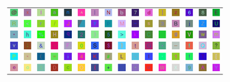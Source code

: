 <table>
<tr>
<td><img src="40.gif"></td>
<td><img src="78.gif"></td>
<td><img src="6C.gif"></td>
<td><img src="61.gif"></td>
<td><img src="6E.gif"></td>
<td><img src="5E.gif"></td>
<td><img src="7C.gif"></td>
<td><img src="4E.gif"></td>
<td><img src="62.gif"></td>
<td><img src="37.gif"></td>
<td><img src="64.gif"></td>
<td><img src="5D.gif"></td>
<td><img src="7A.gif"></td>
<td><img src="36.gif"></td>
<td><img src="38.gif"></td>
<td><img src="45.gif"></td>
</tr>
<tr>
<td><img src="52.gif"></td>
<td><img src="3C.gif"></td>
<td><img src="72.gif"></td>
<td><img src="2F.gif"></td>
<td><img src="4A.gif"></td>
<td><img src="gr3.gif"></td>
<td><img src="79.gif"></td>
<td><img src="70.gif"></td>
<td><img src="4D.gif"></td>
<td><img src="7E.gif"></td>
<td><img src="73.gif"></td>
<td><img src="33.gif"></td>
<td><img src="42.gif"></td>
<td><img src="6A.gif"></td>
<td><img src="5A.gif"></td>
<td><img src="55.gif"></td>
</tr>
<tr>
<td><img src="2A.gif"></td>
<td><img src="68.gif"></td>
<td><img src="25.gif"></td>
<td><img src="48.gif"></td>
<td><img src="71.gif"></td>
<td><img src="32.gif"></td>
<td><img src="29.gif"></td>
<td><img src="35.gif"></td>
<td><img src="3E.gif"></td>
<td><img src="6B.gif"></td>
<td><img src="43.gif"></td>
<td><img src="gr1.gif"></td>
<td><img src="67.gif"></td>
<td><img src="56.gif"></td>
<td><img src="77.gif"></td>
<td><img src="6D.gif"></td>
</tr>
<tr>
<td><img src="76.gif"></td>
<td><img src="3B.gif"></td>
<td><img src="26.gif"></td>
<td><img src="2C.gif"></td>
<td><img src="46.gif"></td>
<td><img src="30.gif"></td>
<td><img src="53.gif"></td>
<td><img src="24.gif"></td>
<td><img src="7D.gif"></td>
<td><img src="74.gif"></td>
<td><img src="47.gif"></td>
<td><img src="2D.gif"></td>
<td><img src="5F.gif"></td>
<td><img src="66.gif"></td>
<td><img src="51.gif"></td>
<td><img src="3F.gif"></td>
</tr>
<tr>
<td><img src="50.gif"></td>
<td><img src="22.gif"></td>
<td><img src="28.gif"></td>
<td><img src="3D.gif"></td>
<td><img src="69.gif"></td>
<td><img src="34.gif"></td>
<td><img src="4B.gif"></td>
<td><img src="23.gif"></td>
<td><img src="4C.gif"></td>
<td><img src="2E.gif"></td>
<td><img src="49.gif"></td>
<td><img src="27.gif"></td>
<td><img src="31.gif"></td>
<td><img src="21.gif"></td>
<td><img src="54.gif"></td>
<td><img src="5B.gif"></td>
</tr>
<tr>
<td><img src="65.gif"></td>
<td><img src="6F.gif"></td>
<td><img src="3A.gif"></td>
<td><img src="44.gif"></td>
<td><img src="63.gif"></td>
<td><img src="4F.gif"></td>
<td><img src="7B.gif"></td>
<td><img src="2B.gif"></td>
<td><img src="gr2.gif"></td>
<td><img src="60.gif"></td>
<td><img src="75.gif"></td>
<td><img src="57.gif"></td>
<td><img src="58.gif"></td>
<td><img src="39.gif"></td>
<td><img src="41.gif"></td>
<td><img src="59.gif"></td>
</tr>
</table>
